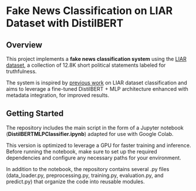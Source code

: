 # Fake News Classification on LIAR Dataset with DistilBERT

## Overview
This project implements a **fake news classification system** using the [LIAR dataset](https://aclanthology.org/P17-2067.pdf), a collection of 12.8K short political statements labeled for truthfulness. 

The system is inspired by [previous work](https://github.com/moscatena/Fake-News-Classification?tab=readme-ov-file) on LIAR dataset classification and aims to leverage a fine-tuned DistilBERT + MLP architecture enhanced with metadata integration, for improved results.

## Getting Started
The repository includes the main script in the form of a Jupyter notebook (**DistilBERTMLPClassifier.ipynb**) adapted for use with Google Colab. 

This version is optimized to leverage a GPU for faster training and inference. Before running the notebook, make sure to set up the required dependencies and configure any necessary paths for your environment.

In addition to the notebook, the repository contains several .py files (data_loader.py, preprocessing.py, training.py, evaluation.py, and predict.py) that organize the code into reusable modules. 
